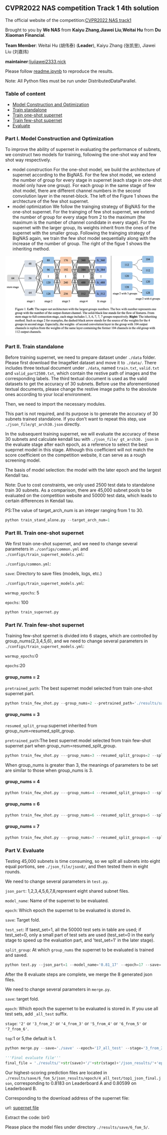 ## CVPR2022 NAS competition Track 1 4th solution

The official website of the competition:[CVPR2022 NAS track1](https://aistudio.baidu.com/aistudio/competition/detail/149/0/task-definition)

Brought to you by **We NAS** from **Kaiyu Zhang**,**Jiawei Liu**,**Weitai Hu** from **Du Xiaoman Financial**.

**Team Member**: Weitai Hu (胡伟泰) (**Leader**), Kaiyu Zhang (张凯昱), Jiawei Liu (刘嘉炜)

**maintainer**:[liujiawei2333](https://github.com/liujiawei2333),[nick](https://github.com/nick-zoo)

Please follow [readme.ipynb](https://github.com/MetaLearners/Solution-to-CVPR2021-NAS-competition-Track-1/blob/main/readme.ipynb) to reproduce the results.

Note: All Python files must be run under DistributedDataParallel.

### Table of content
- [Model Construction and Optimization](#I)
- [Train standalone](#II)
- [Train one-shot supernet](#III)
- [Train few-shot supernet](#IV)
- [Evaluate](#V)

### <a id="I">Part I. Model Construction and Optimization </a>

To improve the ability of supernet in evaluating the performance of subnets, we construct two models for training, following the one-shot way and few shot way respectively. 

- model construction
  For the one-shot model, we build the architecture of supernet according to the BigNAS. For the few shot model, we extend the number of group for every stage in supernet (each stage in one-shot model only have one group). For each group in the same stage of few shot model, there are different channel numbers in the second convolution layer in the resnet-block. The left of the Figure 1 shows the archtecture of the few shot supernet.
- model optimization
  We follow the trainging strategy of BigNAS for the one-shot supernet. For the trainging of few shot supernet, we extend the number of group for every stage from 2 to the maximum (the maximum is the number of channel condidate in every stage). For the supernet with the larger group, its weights inherit from the ones of the supernet with the smaller group. Following the trainging strategy of BigNAS again, we train the few shot model sequentially along with the increase of the number of group. The right of the figue 1 shows the inheriting method.

![Figure 1](./figure1_larger.png)

### <a id="II">Part II. Train standalone </a>

Before training supernet, we need to prepare dataset under `./data` folder. Please first download the ImageNet dataset and move it to `./data/`. There includes three textual document under `./data`, named `train.txt`, `valid.txt` and `valid_part2500.txt`, which contain the restive path of images and the corresponding labels. The third textual document is used as the valid datasets to get the accuracy of 30 subnets. Before use the aforementioned textual documents, please change the restive image paths to the absolute ones according to your local environment.

Then, we need to import the necessary modules.

This part is not required, and its purpose is to generate the accuracy of 30 subnets trained standalone. If you don't want to repeat this step, use `./json_file/gt_arch30.json` directly.

In the subsequent training supernet, we will evaluate the accuracy of these 30 subnets and calculate kendall tau  with `./json_file/ gt_arch30. json` in the evaluate stage after each epoch, as a reference to select the best sueprnet model in this stage. Although this coefficient will not match the score coefficient on the competition website, it can serve as a rough screening model.

The basis of model selection: the model with the later epoch and the largest Kendall tau.

Note: Due to cost constraints, we only used 2500 test data to standalone train 30 subnets. As a comparison, there are 45,000 subnet pools to be evaluated on the competition website and 50000 test data, which leads to certain differences in Kendall tau.

PS:The value of target_arch_num is an integer ranging from 1 to 30.

```python
python train_stand_alone.py --target_arch_num=1
```

### <a id="III">Part III. Train one-shot supernet </a>

We first train one-shot supernet, and we need to change several parameters in `./configs/common.yml` and `./configs/train_supernet_models.yml`:

`./configs/common.yml`:

`save`: Directory to save files (models, logs, etc.)

`./configs/train_supernet_models.yml`:

`warmup_epochs`: 5

`epochs`: 100

```python
python train_supernet.py
```

### <a id="IV">Part IV. Train few-shot supernet </a>

Training few-shot spernet is divided into 6 stages, which are controlled by group_nums(2,3,4,5,6), and we need to change several parameters in `./configs/train_supernet_models.yml`:

`warmup_epochs`:0

`epochs`:20

#### group_nums = 2

`pretrained_path`: The best supernet model selected from train one-shot supernet part.

```python
python train_few_shot.py --group_nums=2 --pretrained_path='./results/save/supernet.pth'
```

#### group_nums = 3

`resumed_split_group`:supernet inherited from group_num=resumed_split_group.

`pretrained_path`:The best supernet model selected from train few-shot supernet part when group_num=resumed_split_group.

```python
python train_few_shot.py ---group_nums=3 --resumed_split_groups=2 --split_model_path='./results/save/2/supernet.pth'
```

When group_nums is greater than 3, the meanings of parameters to be set are similar to those when group_nums is 3.

#### group_nums = 4

```python
python train_few_shot.py ---group_nums=4 --resumed_split_groups=3 --split_model_path='./results/save/3_from_2/supernet.pth'
```

#### group_nums = 6

```python
python train_few_shot.py ---group_nums=6 --resumed_split_groups=5 --split_model_path='./results/save/5_from_4/supernet.pth'
```

#### group_nums = 7

```python
python train_few_shot.py ---group_nums=7 --resumed_split_groups=6 --split_model_path='./results/save/6_from_5/supernet.pth'
```

### <a id="V">Part V. Evaluate </a>

Testing 45,000 subnets is time consuming, so we split all subnets into eight equal portions, see `./json_file/json8/`, and then tested them in eight rounds.

We need to change several parameters in `test.py`.

`json_part`: 1,2,3,4,5,6,7,8,represent eight shared subnet files.

`model_name`: Name of the supernet to be evaluated.

`epoch`: Which epoch the supernet to be evaluated is stored in.

`save`: Target fold.

`test_set`: If taest_set=1, all the 50000 test sets in table are used; if test_set=0, only a small part of test sets are used (test_set=0 in the early stage to speed up the evaluation part, and 'test_set=1' in the later stage).

`split_group`: At which `group_nums` the supernet to be evaluated is trained and saved.

```python
python test.py --json_part=1 --model_name='0.81_17' --epoch=17 --save='./save' --test_set=1 --split_group=2
```

After the 8 evaluate steps are complete, we merge the 8 generated json files.

We need to change several parameters in `merge.py`.

`save`: target fold.

`epoch`: Which epoch the supernet to be evaluated is stored in. If you use all test sets, add `_all_test` suffix.

`stage`: `'2'` or `'3_from_2'` or `'4_from_3'` or `'5_from_4'` or `'6_from_5'` or `'7_from_6'`.

`top`:1 or 5,the default is 1.

```python
python merge.py --save='./save' --epoch='17_all_test' --stage='3_from_2' --top=1
```

```python
'''Final evaluate file'''
final_file = './results/'+str(save)+'/'+str(stage)+'/json_results/'+'epoch/'+str(epoch_all_test)+'/top1_json_final.json'
```

Our highest-scoring prediction files are located in `./results/save/6_fom_5/json_results/epoch/4_all_test/top1_json_final.json`, corresponding to 0.8183 on Leaderboard A and 0.80599 on Leaderboard B.

Corresponding to the download address of the supernet file:

url: [supernet file](https://pan.baidu.com/s/17XNT--5vrbe3dDmZAxZAtw)

Extract the code: bir0

Please place the model files under directory `./results/save/6_fom_5/`.